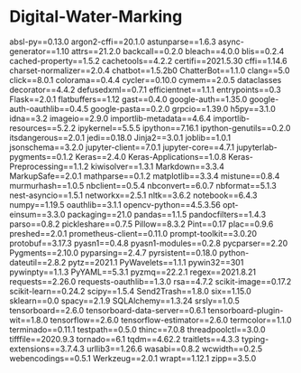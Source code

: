 # Digital-Water-Marking
absl-py==0.13.0
argon2-cffi==20.1.0
astunparse==1.6.3
async-generator==1.10
attrs==21.2.0
backcall==0.2.0
bleach==4.0.0
blis==0.2.4
cached-property==1.5.2
cachetools==4.2.2
certifi==2021.5.30
cffi==1.14.6
charset-normalizer==2.0.4
chatbot==1.5.2b0
ChatterBot==1.1.0
clang==5.0
click==8.0.1
colorama==0.4.4
cycler==0.10.0
cymem==2.0.5
dataclasses
decorator==4.4.2
defusedxml==0.7.1
efficientnet==1.1.1
entrypoints==0.3
Flask==2.0.1
flatbuffers==1.12
gast==0.4.0
google-auth==1.35.0
google-auth-oauthlib==0.4.5
google-pasta==0.2.0
grpcio==1.39.0
h5py==3.1.0
idna==3.2
imageio==2.9.0
importlib-metadata==4.6.4
importlib-resources==5.2.2
ipykernel==5.5.5
ipython==7.16.1
ipython-genutils==0.2.0
itsdangerous==2.0.1
jedi==0.18.0
Jinja2==3.0.1
joblib==1.0.1
jsonschema==3.2.0
jupyter-client==7.0.1
jupyter-core==4.7.1
jupyterlab-pygments==0.1.2
Keras==2.4.0
Keras-Applications==1.0.8
Keras-Preprocessing==1.1.2
kiwisolver==1.3.1
Markdown==3.3.4
MarkupSafe==2.0.1
mathparse==0.1.2
matplotlib==3.3.4
mistune==0.8.4
murmurhash==1.0.5
nbclient==0.5.4
nbconvert==6.0.7
nbformat==5.1.3
nest-asyncio==1.5.1
networkx==2.5.1
nltk==3.6.2
notebook==6.4.3
numpy==1.19.5
oauthlib==3.1.1
opencv-python==4.5.3.56
opt-einsum==3.3.0
packaging==21.0
pandas==1.1.5
pandocfilters==1.4.3
parso==0.8.2
pickleshare==0.7.5
Pillow==8.3.2
Pint==0.17
plac==0.9.6
preshed==2.0.1
prometheus-client==0.11.0
prompt-toolkit==3.0.20
protobuf==3.17.3
pyasn1==0.4.8
pyasn1-modules==0.2.8
pycparser==2.20
Pygments==2.10.0
pyparsing==2.4.7
pyrsistent==0.18.0
python-dateutil==2.8.2
pytz==2021.1
PyWavelets==1.1.1
pywin32==301
pywinpty==1.1.3
PyYAML==5.3.1
pyzmq==22.2.1
regex==2021.8.21
requests==2.26.0
requests-oauthlib==1.3.0
rsa==4.7.2
scikit-image==0.17.2
scikit-learn==0.24.2
scipy==1.5.4
Send2Trash==1.8.0
six==1.15.0
sklearn==0.0
spacy==2.1.9
SQLAlchemy==1.3.24
srsly==1.0.5
tensorboard==2.6.0
tensorboard-data-server==0.6.1
tensorboard-plugin-wit==1.8.0
tensorflow==2.6.0
tensorflow-estimator==2.6.0
termcolor==1.1.0
terminado==0.11.1
testpath==0.5.0
thinc==7.0.8
threadpoolctl==3.0.0
tifffile==2020.9.3
tornado==6.1
tqdm==4.62.2
traitlets==4.3.3
typing-extensions==3.7.4.3
urllib3==1.26.6
wasabi==0.8.2
wcwidth==0.2.5
webencodings==0.5.1
Werkzeug==2.0.1
wrapt==1.12.1
zipp==3.5.0
